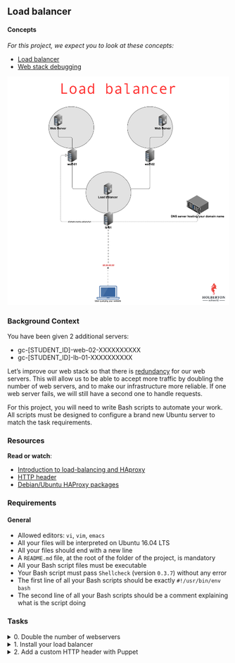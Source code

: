 ## Load balancer

#### Concepts

_For this project, we expect you to look at these concepts:_

- [Load balancer](load_balancer.md)
- [Web stack debugging](../0x0D-web_stack_debugging_0/web_stack_debugging.md)

![Load Balancer](load_balancer.png)

### Background Context

You have been given 2 additional servers:

- gc-\[STUDENT\_ID\]-web-02-XXXXXXXXXX
- gc-\[STUDENT\_ID\]-lb-01-XXXXXXXXXX

Let’s improve our web stack so that there is [redundancy](https://en.wikipedia.org/wiki/Redundancy_%28engineering%29) for our web servers. This will allow us to be able to accept more traffic by doubling the number of web servers, and to make our infrastructure more reliable. If one web server fails, we will still have a second one to handle requests.

For this project, you will need to write Bash scripts to automate your work. All scripts must be designed to configure a brand new Ubuntu server to match the task requirements.

### Resources

**Read or watch**:

- [Introduction to load-balancing and HAproxy](https://www.digitalocean.com/community/tutorials/an-introduction-to-haproxy-and-load-balancing-concepts)
- [HTTP header](https://www.techopedia.com/definition/27178/http-header)
- [Debian/Ubuntu HAProxy packages](https://haproxy.debian.net/)

### Requirements

#### General

- Allowed editors: `vi`, `vim`, `emacs`
- All your files will be interpreted on Ubuntu 16.04 LTS
- All your files should end with a new line
- A `README.md` file, at the root of the folder of the project, is mandatory
- All your Bash script files must be executable
- Your Bash script must pass `Shellcheck` (version `0.3.7`) without any error
- The first line of all your Bash scripts should be exactly `#!/usr/bin/env bash`
- The second line of all your Bash scripts should be a comment explaining what is the script doing

### Tasks

<details>
<summary>0. Double the number of webservers</summary>

In the initial step, your task is to replicate the configuration of ``web-02`` to mirror that of ``web-01``. Fortunately, a Bash script developed during your prior [web server project](../0x0C-web_server/") can now be conveniently employed to accomplish this configuration for ``web-02``. Always keep in mind the importance of automating your tasks for efficiency.

Given that our web servers are now positioned behind a load balancer in this project, the objective is to incorporate a custom Nginx response header. This header, designated as ``X-Served-By``, serves the purpose of identifying which web server is handling our HTTP requests. The intention is to gain insights into the functionality of the load balancer. Further details on this will be provided in subsequent tasks.

***Key Requirements:***

- Configure Nginx on both web-01 and web-02 to include a custom HTTP header in its response.
- The custom HTTP header should bear the name X-Served-By.
- The value of this custom HTTP header must correspond to the hostname of the Nginx server.
- Develop a script named 0-custom_http_response_header to configure a completely new Ubuntu machine in accordance with the specified task requirements.
- Disregard SC2154 in shellcheck.

Example:

```shell
sylvain@ubuntu$ curl -sI 34.198.248.145 | grep X-Served-By
X-Served-By: 03-web-01
sylvain@ubuntu$ curl -sI 54.89.38.100 | grep X-Served-By
X-Served-By: 03-web-02
sylvain@ubuntu$
```

If your server’s hostnames are not properly configured (`[STUDENT_ID]-web-01` and `[STUDENT_ID]-web-02`.), follow this [tutorial](https://repost.aws/knowledge-center/linux-static-hostname).

***
**Repo:**
- GitHub repository: `alx-system_engineering-devops`
- Directory: `0x0F-load_balancer`
- File: `0-custom_http_response_header`

</details>

<details>
<summary>1. Install your load balancer</summary>

Set up and customize HAproxy on your `lb-01` server with the following specifications:

- Installation and Configuration:
	- Install HAproxy on the `lb-01` server.
- HAproxy Configuration:
	- Tailor HAproxy to direct incoming traffic to both `web-01` and `web-02` servers.
- Load Balancing:
	- Implement a round-robin algorithm to evenly distribute incoming requests between `web-01` and `web-02`.
- Init Script Management:
	- Confirm the operability of HAproxy management through an init script.
- Hostname Verification:
	- Ensure that the servers are appropriately configured with the designated hostnames, namely `[STUDENT_ID]-web-01` and `[STUDENT_ID]-web-02`. If adjustments are needed, refer to the provided [tutorial](https://docs.aws.amazon.com/AWSEC2/latest/UserGuide/set-hostname.html).

Compose a Bash script in your answer file capable of configuring a new Ubuntu machine to adhere to the aforementioned requirements.

***Example:***

```shell
sylvain@ubuntu$ curl -Is 54.210.47.110
HTTP/1.1 200 OK
Server: nginx/1.4.6 (Ubuntu)
Date: Mon, 27 Feb 2017 06:12:17 GMT
Content-Type: text/html
Content-Length: 30
Last-Modified: Tue, 21 Feb 2017 07:21:32 GMT
Connection: keep-alive
ETag: "58abea7c-1e"
X-Served-By: 03-web-01
Accept-Ranges: bytes

sylvain@ubuntu$ curl -Is 54.210.47.110
HTTP/1.1 200 OK
Server: nginx/1.4.6 (Ubuntu)
Date: Mon, 27 Feb 2017 06:12:19 GMT
Content-Type: text/html
Content-Length: 612
Last-Modified: Tue, 04 Mar 2014 11:46:45 GMT
Connection: keep-alive
ETag: "5315bd25-264"
X-Served-By: 03-web-02
Accept-Ranges: bytes

sylvain@ubuntu$
```

***
**Repo:**
- GitHub repository: `alx-system_engineering-devops`
- Directory: `0x0F-load_balancer`
- File: `1-install_load_balancer`
</details>

<details>
<summary>2. Add a custom HTTP header with Puppet</summary>

Automate the process of generating a custom HTTP header response, this time using Puppet.

***Requirements:***

The custom HTTP header should be named `X-Served-By`.
The value of this custom HTTP header must reflect the hostname of the server where Nginx is operating.
Create a Puppet script named ``2-puppet_custom_http_response_header.pp`` that sets up a new Ubuntu machine according to the specified task requirements.

***
**Repo:**
- GitHub repository: `alx-system_engineering-devops`
- Directory: `0x0F-load_balancer`
- File: `2-puppet_custom_http_response_header.pp`
</details>
